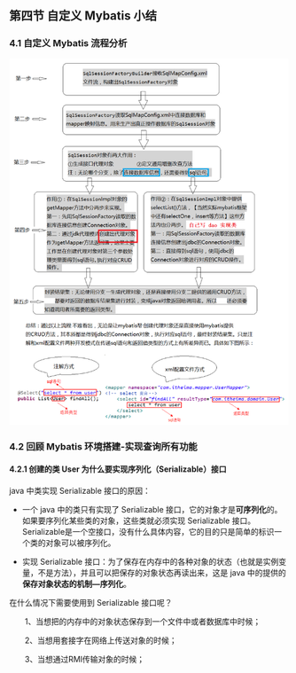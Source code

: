 ## 第四节 自定义 Mybatis 小结


### 4.1 自定义 Mybatis 流程分析

<img src="./img1/08-user-defined-mybatis-development-flow-chart.png" width=1000>



### 4.2 回顾 Mybatis 环境搭建-实现查询所有功能


#### 4.2.1 创建的类 User 为什么要实现序列化（Serializable）接口

java 中类实现 Serializable 接口的原因：

* 一个 java 中的类只有实现了 Serializable 接口，它的对象才是**可序列化**的。如果要序列化某些类的对象，这些类就必须实现 Serializable 接口。Serializable是一个空接口，没有什么具体内容，它的目的只是简单的标识一个类的对象可以被序列化。

* 实现 Serializable 接口：为了保存在内存中的各种对象的状态（也就是实例变量，不是方法），并且可以把保存的对象状态再读出来，这是 java 中的提供的**保存对象状态的机制—序列化**。


在什么情况下需要使用到 Serializable 接口呢？

　　1、当想把的内存中的对象状态保存到一个文件中或者数据库中时候；

　　2、当想用套接字在网络上传送对象的时候；

　　3、当想通过RMI传输对象的时候；

